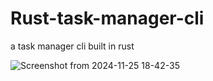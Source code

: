 # Rust-task-manager-cli
a task manager cli built in rust

![Screenshot from 2024-11-25 18-42-35](https://github.com/user-attachments/assets/ad2c076c-8327-4c12-b3ef-6d360efbf780)

